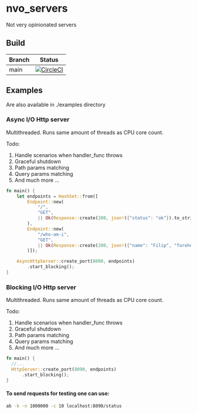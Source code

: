 # nvo_servers
Not very opinionated servers 

## Build
|Branch|Status                                                                                                                                                                              |
|------|------------------------------------------------------------------------------------------------------------------------------------------------------------------------------------|
|main  |[![CircleCI](https://dl.circleci.com/status-badge/img/gh/pirkus/nvo_servers/tree/main.svg?style=svg)](https://dl.circleci.com/status-badge/redirect/gh/pirkus/nvo_servers/tree/main)|

## Examples
Are also available in ./examples directory
### Async I/O Http server
Multithreaded. Runs same amount of threads as CPU core count.

Todo:
1. Handle scenarios when handler_func throws
2. Graceful shutdown
3. Path params matching
4. Query params matching
5. And much more ...
```rust
fn main() {
    let endpoints = HashSet::from([
        Endpoint::new(
            "/",
            "GET",
            || Ok(Response::create(200, json!({"status": "ok"}).to_string()) ),
        ),
        Endpoint::new(
            "/who-am-i",
            "GET",
            || Ok(Response::create(200, json!({"name": "Filip", "forehead_size": "never-ending"}).to_string()) ),
        )]);

    AsyncHttpServer::create_port(8090, endpoints)
        .start_blocking();
}
```
### Blocking I/O Http server
Multithreaded. Runs same amount of threads as CPU core count.

Todo:
1. Handle scenarios when handler_func throws
2. Graceful shutdown
3. Path params matching
4. Query params matching
5. And much more ...
```rust
fn main() {
  //...
  HttpServer::create_port(8090, endpoints)
      .start_blocking();
}
```

#### To send requests for testing one can use:
```sh
ab -k -n 1000000 -c 10 localhost:8090/status
```
